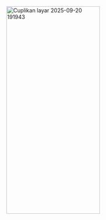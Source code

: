 <img width="244" height="540" alt="Cuplikan layar 2025-09-20 191943" src="https://github.com/user-attachments/assets/adce029c-e58d-4d43-97ee-a8a8d00a880e" />
